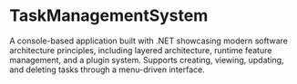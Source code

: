 # TaskManagementSystem
 A console-based application built with .NET showcasing modern software architecture principles, including layered architecture, runtime feature management, and a plugin system. Supports creating, viewing, updating, and deleting tasks through a menu-driven interface.
